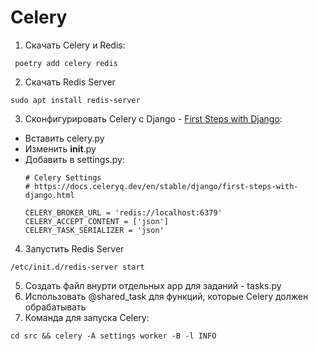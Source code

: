 # Celery

1. Скачать Celery и Redis:
  ```
   poetry add celery redis
  ```
2. Скачать Redis Server
  ```
  sudo apt install redis-server
  ```
3. Сконфигурировать Celery с Django - [First Steps with Django](https://docs.celeryq.dev/en/stable/django/first-steps-with-django.html):
* Вставить celery.py
* Изменить __init__.py
* Добавить в settings.py:
  ```
  # Celery Settings
  # https://docs.celeryq.dev/en/stable/django/first-steps-with-django.html

  CELERY_BROKER_URL = 'redis://localhost:6379'
  CELERY_ACCEPT_CONTENT = ['json']
  CELERY_TASK_SERIALIZER = 'json'
  ```
4. Запустить Redis Server
  ```
  /etc/init.d/redis-server start
  ```
5. Создать файл внурти отдельных app для заданий - tasks.py
6. Использовать @shared_task для функций, которые Celery должен обрабатывать
7. Команда для запуска Celery:
  ```
  cd src && celery -A settings worker -B -l INFO
  ```
